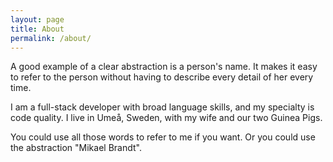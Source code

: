 ```yaml
---
layout: page
title: About
permalink: /about/
---
```


A good example of a clear abstraction is a person's name. It makes it easy to refer to the person without having to describe every detail of her every time.

I am a full-stack developer with broad language skills, and my specialty is code quality. I live in Umeå, Sweden, with my wife and our two Guinea Pigs.

You could use all those words to refer to me if you want. Or you could use the abstraction "Mikael Brandt".

